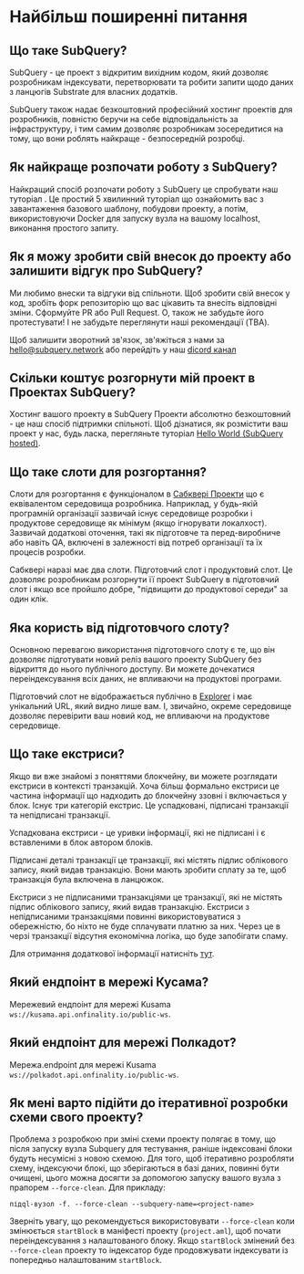 # Найбільш поширенні питання

## Що таке SubQuery?

SubQuery - це проект з відкритим вихідним кодом, який дозволяє розробникам індексувати, перетворювати та робити запити щодо даних з ланцюгів Substrate для власних додатків.

SubQuery також надає безкоштовний професійний хостинг проектів для розробників, повністю беручи на себе відповідальність за інфраструктуру, і тим самим дозволяє розробникам зосередитися на тому, що вони роблять найкраще - безпосередній розробці.

## Як найкраще розпочати роботу з SubQuery?

Найкращий спосіб розпочати роботу з SubQuery це спробувати наш туторіал <Hello world>. Це простий 5 хвилинний туторіал що ознайомить вас з завантаження базового шаблону, побудови проекту, а потім, використовуючи Docker для запуску вузла на вашому localhost, виконання простого запиту.

## Як я можу зробити свій внесок до проекту або залишити відгук про SubQuery?

Ми любимо внески та відгуки від спільноти. Щоб зробити свій внесок у код, зробіть форк репозиторію що вас цікавить та внесіть відповідні зміни. Сформуйте PR або Pull Request. О, також не забудьте його протестувати! І не забудьте переглянути наші рекомендації (TBA).

Щоб залишити зворотний зв'язок, зв'яжіться з нами за hello@subquery.network або перейдіть у наш [dicord канал](https://discord.com/invite/78zg8aBSMG)

## Скільки коштує розгорнути мій проект в Проектах SubQuery?

Хостинг вашого проекту в SubQuery Проекти абсолютно безкоштовний - це наш спосіб підтримки спільноті. Щоб дізнатися, як розмістити ваш проект у нас, будь ласка, перегляньте туторіал [Hello World (SubQuery hosted)](../quickstart/helloworld-hosted.md).

## Що таке слоти для розгортання?

Слоти для розгортання є функціоналом в [Сабквері Проекти](https://project.subquery.network) що є еквівалентом середовища розробника. Наприклад, у будь-якій програмній організації зазвичай існує середовище розробки і продуктове середовище як мінімум (якщо ігнорувати локалхост). Зазвичай додаткові оточення, такі як підготовче та перед-виробниче або навіть QA, включені в залежності від потреб організації та їх процесів розробки.

Сабквері наразі має два слоти. Підготовчий слот і продуктовий слот. Це дозволяє розробникам розгорнути її проект SubQuery в підготовчий слот і якщо все пройшло добре, "підвищити до продуктової середи" за один клік.

## Яка користь від підготовчого слоту?

Основною перевагою використання підготовчого слоту є те, що він дозволяє підготувати новий реліз вашого проекту SubQuery без відкриття до нього публічного доступу. Ви можете дочекатися переіндексування всіх даних, не впливаючи на продуктові програми.

Підготовчий слот не відображається публічно в [Explorer](https://explorer.subquery.network/) і має унікальний URL, який видно лише вам. І, звичайно, окреме середовище дозволяє перевірити ваш новий код, не впливаючи на продуктове середовище.

## Що таке екстриси?

Якщо ви вже знайомі з поняттями блокчейну, ви можете розглядати екстриси в контексті транзакцій. Хоча більш формально екстриси це частина інформації що надходить до блокчейну ззовні і включається у блок. Існує три категорій екстрис. Це успадковані, підписані транзакції та непідписані транзакції.

Успадкована екстриси - це уривки інформації, які не підписані і є вставленими в блок автором блоків.

Підписані деталі транзакції це транзакції, які містять підпис облікового запису, який видав транзакцію. Вони мають зробити сплату за те, щоб транзакція була включена в ланцюжок.

Екстриси з не підписаними транзакціями це транзакції, які не містять підпис облікового запису, який видав транзакцію. Екстриси з непідписаними транзакціями повинні використовуватися з обережністю, бо ніхто не буде сплачувати платню за них. Через це в черзі транзакції відсутня економічна логіка, що буде запобігати спаму.

Для отримання додаткової інформації натисніть [тут](https://substrate.dev/docs/en/knowledgebase/learn-substrate/extrinsics).

## Який ендпоінт в мережі Кусама?

Мережевий ендпоінт для мережі Kusama `ws://kusama.api.onfinality.io/public-ws`.

## Який ендпоінт для мережі Полкадот?

Мережа.endpoint для мережі Kusama `ws://polkadot.api.onfinality.io/public-ws`.

## Як мені варто підійти до ітеративної розробки схеми свого проекту?

Проблема з розробкою при зміні схеми проекту полягає в тому, що після запуску вузла Subquery для тестування, раніше індексовані блоки будуть несумісні з новою схемою. Для того, щоб ітеративно розробляти схему, індексуючи блокі, що зберігаються в базі даних, повинні бути очищені, цього можна досягти за допомогою запуску вашого вузла з прапорем `--force-clean`. Для прикладу:

```shell
підql-вузол -f. --force-clean --subquery-name=<project-name>
```

Зверніть увагу, що рекомендується використовувати `--force-clean` коли змінюється `startBlock` в маніфесті проекту (`project.aml`), щоб почати переіндексування з налаштованого блоку. Якщо `startBlock` змінений без `--force-clean` проекту то індексатор буде продовжувати індексувати із попередньо налаштованим `startBlock`.